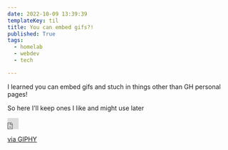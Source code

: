 ```yaml
---
date: 2022-10-09 13:39:39
templateKey: til
title: You can embed gifs?!
published: True
tags:
  - homelab
  - webdev
  - tech

---
```


I learned you can embed gifs and stuch in things other than GH personal pages!


So here I'll keep ones I like and might use later

<iframe src="https://giphy.com/embed/jXBwoFfPsCCoE" width="25px" height="25px" frameBorder="0" class="giphy-embed" allowFullScreen></iframe><p><a href="https://giphy.com/gifs/tech-rainbow-jXBwoFfPsCCoE">via GIPHY</a></p>

